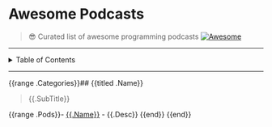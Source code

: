# Awesome Podcasts

> 😎 Curated list of awesome programming podcasts  [![Awesome](https://cdn.rawgit.com/sindresorhus/awesome/d7305f38d29fed78fa85652e3a63e154dd8e8829/media/badge.svg)](https://github.com/sindresorhus/awesome)

---

<details>

<summary>Table of Contents</summary>

{{range .Categories}}- [{{titled .Name}}](#{{dashed .Name}})
{{end}}
</details>

---

{{range .Categories}}## {{titled .Name}}

> {{.SubTitle}}

{{range .Pods}}- [{{.Name}}]({{.URL}}) - {{.Desc}}
{{end}}
{{end}}
